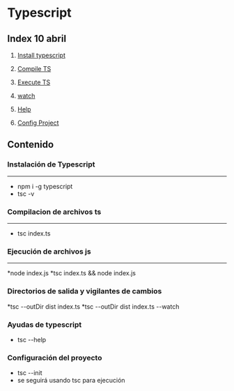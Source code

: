 # Typescript

## Index 10 abril
1. [Install typescript](#npm)
2. [Compile TS](#compile)
3. [Execute TS](#execute)
4. [watch](#watch)
5. [Help](#help)

6. [Config Project](#config)

## Contenido
<a name="npm"></a>
### Instalación de Typescript
***
* npm i -g typescript
* tsc -v

<a name="compile"></a>
### Compilacion de archivos ts
***
* tsc index.ts

<a name="execute"></a>
### Ejecución de archivos js
***
*node index.js
*tsc index.ts && node index.js

<a name="watch"></a>
### Directorios de salida y vigilantes de cambios
*tsc --outDir dist index.ts
*tsc --outDir dist index.ts --watch

<a name="help"></a>
### Ayudas de typescript
* tsc --help

<a name="config"></a>
### Configuración del proyecto
* tsc --init
* se seguirá usando tsc para ejecución 

